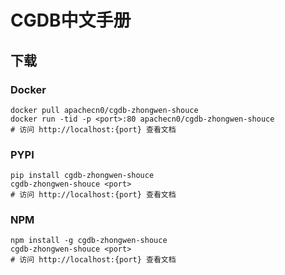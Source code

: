 # CGDB中文手册

## 下载

### Docker

```
docker pull apachecn0/cgdb-zhongwen-shouce
docker run -tid -p <port>:80 apachecn0/cgdb-zhongwen-shouce
# 访问 http://localhost:{port} 查看文档
```

### PYPI

```
pip install cgdb-zhongwen-shouce
cgdb-zhongwen-shouce <port>
# 访问 http://localhost:{port} 查看文档
```

### NPM

```
npm install -g cgdb-zhongwen-shouce
cgdb-zhongwen-shouce <port>
# 访问 http://localhost:{port} 查看文档
```